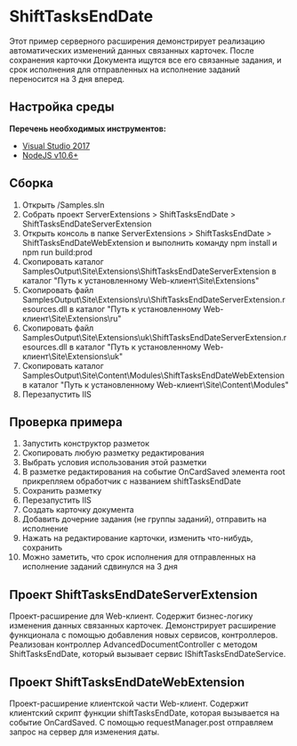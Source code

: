 ﻿# ShiftTasksEndDate

Этот пример серверного расширения демонстрирует реализацию автоматических изменений данных связанных карточек.
После сохранения карточки Документа ищутся все его связанные задания, и срок исполнения для отправленных на исполнение заданий переносится на 3 дня вперед.

## Настройка среды

**Перечень необходимых инструментов:** 
* [Visual Studio 2017](https://www.visualstudio.com)
* [NodeJS v10.6+](https://nodejs.org/en/)

## Сборка

1. Открыть /Samples.sln
2. Собрать проект ServerExtensions > ShiftTasksEndDate > ShiftTasksEndDateServerExtension
3. Открыть консоль в папке ServerExtensions > ShiftTasksEndDate > ShiftTasksEndDateWebExtension и выполнить команду npm install и npm run build:prod
4. Скопировать каталог SamplesOutput\Site\Extensions\ShiftTasksEndDateServerExtension в каталог "Путь к установленному Web-клиент\Site\Extensions"
5. Скопировать файл SamplesOutput\Site\Extensions\ru\ShiftTasksEndDateServerExtension.resources.dll в каталог "Путь к установленному Web-клиент\Site\Extensions\ru"
6. Скопировать файл SamplesOutput\Site\Extensions\uk\ShiftTasksEndDateServerExtension.resources.dll в каталог "Путь к установленному Web-клиент\Site\Extensions\uk"
7. Скопировать каталог SamplesOutput\Site\Content\Modules\ShiftTasksEndDateWebExtension в каталог "Путь к установленному Web-клиент\Site\Content\Modules"
8. Перезапустить IIS

## Проверка примера

1. Запустить конструктор разметок
2. Скопировать любую разметку редактирования
3. Выбрать условия использования этой разметки
4. В разметке редактирования на событие OnCardSaved элемента root прикрепляем обработчик с названием shiftTasksEndDate 
5. Сохранить разметку
6. Перезапустить IIS
7. Создать карточку документа
8. Добавить дочерние задания (не группы заданий), отправить на исполнение
9. Нажать на редактирование карточки, изменить что-нибудь, сохранить
10. Можно заметить, что срок исполнения для отправленных на исполнение заданий сдвинулся на 3 дня


## Проект ShiftTasksEndDateServerExtension

Проект-расширение для Web-клиент. Содержит бизнес-логику изменения данных связанных карточек.
Демонстрирует расширение функционала с помощью добавления новых сервисов, контроллеров.
Реализован контроллер AdvancedDocumentController с методом ShiftTasksEndDate, который вызывает сервис IShiftTasksEndDateService.

## Проект ShiftTasksEndDateWebExtension

Проект-расширение клиентской части Web-клиент. Содержит клиентский скрипт функции shiftTasksEndDate, которая вызывается на событие OnCardSaved.
С помощью requestManager.post отправляем запрос на сервер для изменения даты.

